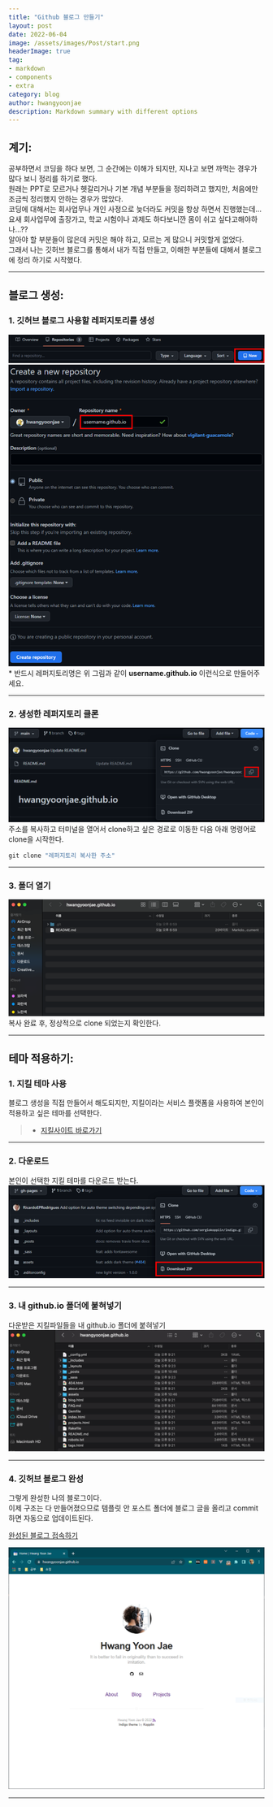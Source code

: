 ```yaml
---
title: "Github 블로그 만들기"
layout: post
date: 2022-06-04
image: /assets/images/Post/start.png
headerImage: true
tag:
- markdown
- components
- extra
category: blog
author: hwangyoonjae
description: Markdown summary with different options
---
```


## 계기:

공부하면서 코딩을 하다 보면, 그 순간에는 이해가 되지만, 지나고 보면 까먹는 경우가 많다 보니 정리를 하기로 했다. <br>
원래는 PPT로 모르거나 헷갈리거나 기본 개념 부분들을 정리하려고 했지만, 처음에만 조금씩 정리했지 안하는 경우가 많았다. <br>
코딩에 대해서는 회사업무나 개인 사정으로 늦더라도 커밋을 항상 하면서 진행했는데...
요새 회사업무에 출장가고, 학교 시험이나 과제도 하다보니깐 몸이 쉬고 싶다고해야하나...?? <br>
알아야 할 부분들이 많은데 커밋은 해야 하고, 모르는 게 많으니 커밋할게 없었다. <br>
그래서 나는 깃허브 블로그를 통해서 내가 직접 만들고, 이해한 부분들에 대해서 블로그에 정리 하기로 시작했다.

* * *

## 블로그 생성:
### 1. 깃허브 블로그 사용할 레퍼지토리를 생성
![텍스트](/assets/images/Github/%EB%A0%88%ED%8D%BC%EC%A7%80%ED%86%A0%EB%A6%AC%EC%83%9D%EC%84%B1.PNG)
![텍스트](/assets/images/Github/%EB%A0%88%ED%8D%BC%EC%A7%80%ED%86%A0%EB%A6%AC%EC%9D%B4%EB%A6%84%EC%A0%95%ED%95%98%EA%B8%B0.PNG)
<br>
\* 반드시 레퍼지토리명은 위 그림과 같이 **username.github.io** 이런식으로 만들어주세요.
* * *

### 2. 생성한 레퍼지토리 클론
![텍스트](/assets/images/Github/%ED%81%B4%EB%A1%A0%ED%95%98%EA%B8%B0.PNG)
<br>
주소를 복사하고 터미널을 열어서 clone하고 싶은 경로로 이동한 다음 아래 명령어로 clone을 시작한다.
```javascript
git clone "레퍼지토리 복사한 주소"
```
* * *

### 3. 폴더 열기
![텍스트](/assets/images/Github/%ED%81%B4%EB%A1%A0%ED%99%95%EC%9D%B8.PNG)
<br>
복사 완료 후, 정상적으로 clone 되었는지 확인한다.
* * *

## 테마 적용하기:
### 1. 지킬 테마 사용
블로그 생성을 직접 만들어서 해도되지만, 지킬이라는 서비스 플랫폼을 사용하여 본인이 적용하고 싶은 테마를 선택한다.
<br>
> * [지킬사이트 바로가기](http://jekyllthemes.org/ "지킬테마")

* * *

### 2. 다운로드
본인이 선택한 지킬 테마를 다운로드 받는다.
<br>
![텍스트](/assets/images/Github/%EC%A7%80%ED%82%AC%ED%85%8C%EB%A7%88%20%EB%8B%A4%EC%9A%B4.PNG)
* * *

### 3. 내 github.io 폴더에 붙혀넣기
다운받은 지킬파일들을 내 github.io 폴더에 붙혀넣기
<br>
![텍스트](/assets/images/Github/%EC%A7%80%ED%82%AC%ED%85%8C%EB%A7%88%EC%A0%81%EC%9A%A9.png)
* * *

### 4. 깃허브 블로그 완성
그렇게 완성한 나의 블로그이다. <br>
이제 구조는 다 만들어졌으므로 템플릿 안 포스트 폴더에 블로그 글을 올리고 commit하면 자동으로 업데이트된다. <br>

[완성된 블로그 접속하기](https://hwangyoonjae.github.io/ "완성된 블로그 접속하기")

![텍스트](/assets/images/Github/%EB%B8%94%EB%A1%9C%EA%B7%B8%EC%99%84%EC%84%B1.PNG)
* * *